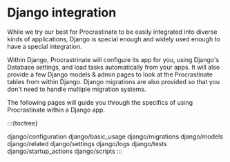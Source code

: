 # Django integration

While we try our best for Procrastinate to be easily integrated into diverse
kinds of applications, Django is special enough and widely used enough to have a
special integration.

Within Django, Procrastrinate will configure its app for you, using Django's
Database settings, and load tasks automatically from your apps. It will also
provide a few Django models & admin pages to look at the Procrastinate tables
from within Django. Django migrations are also provided so that you don't need
to handle multiple migration systems.

The following pages will guide you through the specifics of using Procrastinate
within a Django app.

:::{toctree}

django/configuration
django/basic_usage
django/migrations
django/models
django/related
django/settings
django/logs
django/tests
django/startup_actions
django/scripts
:::
